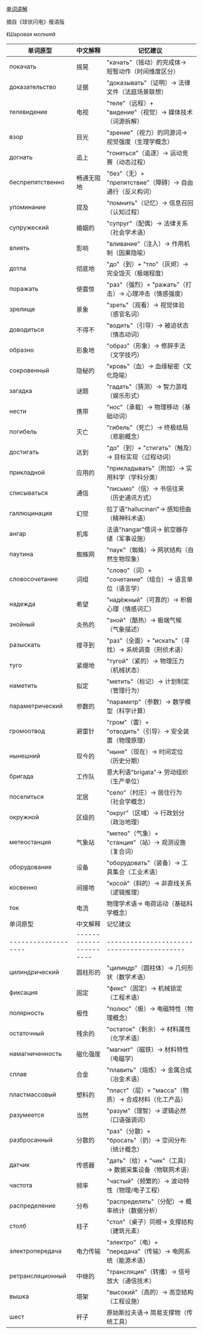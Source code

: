 [单词讲解]()

摘自《球状闪电》俄语版

《Шаровая молния》

| 单词原型         | 中文解释               | 记忆建议                                   |
|----------------|----------------------|------------------------------------------|
| покачать       | 摇晃                | "качать"（摇动）的完成体→ 短暂动作（时间维度区分）      |
| доказательство | 证据                | "доказывать"（证明）→ 法律文件（法庭场景联想）        |
| телевидение    | 电视                | "теле"（远程）+ "видение"（视觉）→ 媒体技术（词源拆解）|
| взор           | 目光                | "зрение"（视力）的同源词→ 视觉强度（生理学概念）       |
| догнать        | 追上                | "гоняться"（追逐）→ 运动竞赛（动态过程）            |
| беспрепятственно | 畅通无阻地         | "без"（无）+ "препятствие"（障碍）→ 自由通行（反义构词）|
| упоминание     | 提及                | "помнить"（记忆）→ 信息召回（认知过程）             |
| супружеский    | 婚姻的              | "супруг"（配偶）→ 法律关系（社会学术语）             |
| влиять         | 影响                | "вливание"（注入）→ 作用机制（因果隐喻）             |
| дотла          | 彻底地              | "до"（到）+ "тло"（灰烬）→ 完全毁灭（极端程度）        |
| поражать       | 使震惊              | "раз"（强烈）+ "ражать"（打击）→ 心理冲击（情感强度）  |
| зрелище        | 景象                | "зреть"（观看）→ 视觉体验（感官名词）               |
| доводиться     | 不得不              | "водить"（引导）→ 被迫状态（情态动词）              |
| образно        | 形象地              | "образ"（形象）→ 修辞手法（文学技巧）               |
| сокровенный    | 隐秘的              | "кровь"（血）→ 血缘秘密（文化隐喻）                |
| загадка        | 谜题                | "гадать"（猜测）→ 智力游戏（娱乐形式）              |
| нести          | 携带                | "нос"（承载）→ 物理移动（基础动词）                |
| погибель       | 灭亡                | "гибель"（死亡）→ 终极结局（悲剧概念）              |
| достигать      | 达到                | "до"（到）+ "стигать"（触及）→ 目标实现（过程动词）    |
| прикладной     | 应用的              | "прикладывать"（附加）→ 实用科学（学科分类）         |
| списываться     | 通信                 | "письмо"（信）→ 书信往来（历史通讯方式）             |
| галлюцинация    | 幻觉                 | 拉丁语"hallucinari"→ 感知扭曲（精神科术语）          |
| ангар           | 机库                 | 法语"hangar"借词→ 航空器存储（军事设施）             |
| паутина         | 蜘蛛网               | "паук"（蜘蛛）→ 网状结构（自然生物现象）              |
| словосочетание  | 词组                 | "слово"（词）+ "сочетание"（组合）→ 语言单位（语言学）  |
| надежда         | 希望                 | "надёжный"（可靠的）→ 积极心理（情感词汇）            |
| знойный         | 炎热的               | "зной"（酷热）→ 极端气候（气象描述）                 |
| разыскать       | 搜寻到               | "раз"（全面）+ "искать"（寻找）→ 系统调查（刑侦术语）   |
| туго            | 紧绷地               | "тугой"（紧的）→ 物理压力（机械状态）                |
| наметить        | 拟定                 | "метить"（标记）→ 计划制定（管理行为）               |
| параметрический | 参数的               | "параметр"（参数）→ 数学模型（科学计算）              |
| громоотвод      | 避雷针               | "гром"（雷）+ "отводить"（引导）→ 安全装置（物理原理）   |
| нынешний        | 现今的               | "ныне"（现在）→ 时间定位（历史分期）                 |
| бригада         | 工作队               | 意大利语"brigata"→ 劳动组织（生产单位）              |
| поселиться      | 定居                 | "село"（村庄）→ 居住行为（社会学概念）               |
| окружной        | 区级的               | "округ"（区域）→ 行政划分（政治地理）                |
| метеостанция    | 气象站               | "метео"（气象）+ "станция"（站）→ 观测设施（复合词）    |
| оборудование    | 设备                 | "оборудовать"（装备）→ 工具集合（工业术语）            |
| косвенно        | 间接地               | "косой"（斜的）→ 非直线关系（逻辑推理）               |
| ток             | 电流                 | 物理学术语→ 电荷运动（基础科学概念）                  |
| 单词原型            | 中文解释               | 记忆建议                                   |
|-------------------|----------------------|------------------------------------------|
| цилиндрический    | 圆柱形的             | "цилиндр"（圆柱体）→ 几何形状（数学术语）             |
| фиксация          | 固定                 | "фикс"（固定）→ 机械锁定（工程术语）                 |
| полярность        | 极性                 | "полюс"（极）→ 电磁特性（物理概念）                  |
| остаточный        | 残余的               | "остаток"（剩余）→ 材料属性（化学术语）               |
| намагниченность   | 磁化强度             | "магнит"（磁铁）→ 材料特性（电磁学）                  |
| сплав            | 合金                 | "плавить"（熔炼）→ 金属合成（冶金术语）               |
| пластмассовый    | 塑料的               | "пласт"（层）+ "масса"（物质）→ 合成材料（化工产品）     |
| разумеется       | 当然                 | "разум"（理智）→ 逻辑必然（口语强调词）               |
| разбросанный     | 分散的               | "раз"（分散）+ "бросать"（扔）→ 空间分布（统计概念）    |
| датчик           | 传感器               | "дать"（给）+ "чик"（工具）→ 数据采集设备（物联网术语）   |
| частота          | 频率                 | "частый"（频繁的）→ 波动特性（物理/电子工程）           |
| распределение    | 分布                 | "распределять"（分配）→ 概率统计（数据分析）            |
| столб            | 柱子                 | "стол"（桌子）同根→ 支撑结构（建筑元素）               |
| электропередача  | 电力传输             | "электро"（电）+ "передача"（传输）→ 电网系统（能源术语） |
| ретрансляционный | 中继的               | "трансляция"（转播）→ 信号放大（通信技术）             |
| вышка            | 塔架                 | "высокий"（高的）→ 高空结构（工程设施）               |
| шест             | 杆子                 | 原始斯拉夫语→ 简易支撑物（传统工具）                  |